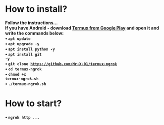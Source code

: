 
# How to install?
<b>Follow the instructions...</b><br>
<b>If you have Android - download <a href="https://play.google.com/store/apps/details?id=com.termux&hl=ru">Termux from Google Play</a> and open it and write the commands below:<br>
• <code>apt update</code><br>
• <code>apt upgrade -y</code><br>
• <code>apt install python -y</code><br>
• <code>apt install git -y</code><br>
• <code>git clone https://github.com/Mr-X-01/termux-ngrok</code><br>
• <code>cd termux-ngrok</code><br>
• <code>chmod +x termux-ngrok.sh</code><br>
• <code>./termux-ngrok.sh</code><br>

# How to start?
• <code>ngrok http ...</code><br>